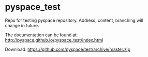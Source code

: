 pyspace_test
============

Repo for testing pyspace repository. Address, content, branching will change in future.

The documentation can be found at: http://pyspace.github.io/pyspace_test/index.html

Download: https://github.com/pyspace/test/archive/master.zip
